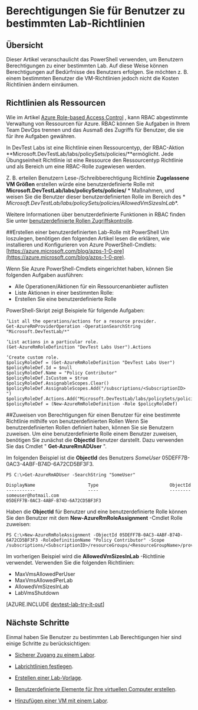 <properties
    pageTitle="Berechtigungen für Benutzer zu bestimmten Lab-Richtlinien | Microsoft Azure"
    description="Erfahren Sie, wie Benutzer Berechtigungen bestimmten Lab Richtlinien in DevTest Labs basierend auf den Bedürfnissen des Benutzers"
    services="devtest-lab,virtual-machines,visual-studio-online"
    documentationCenter="na"
    authors="tomarcher"
    manager="douge"
    editor=""/>

<tags
    ms.service="devtest-lab"
    ms.workload="na"
    ms.tgt_pltfrm="na"
    ms.devlang="na"
    ms.topic="article"
    ms.date="08/25/2016"
    ms.author="tarcher"/>

# <a name="grant-user-permissions-to-specific-lab-policies"></a>Berechtigungen Sie für Benutzer zu bestimmten Lab-Richtlinien

## <a name="overview"></a>Übersicht

Dieser Artikel veranschaulicht das PowerShell verwenden, um Benutzern Berechtigungen zu einer bestimmten Lab. Auf diese Weise können Berechtigungen auf Bedürfnisse des Benutzers erfolgen. Sie möchten z. B. einem bestimmten Benutzer die VM-Richtlinien jedoch nicht die Kosten Richtlinien ändern einräumen.

## <a name="policies-as-resources"></a>Richtlinien als Ressourcen

Wie im Artikel [Azure Role-based Access Control](../active-directory/role-based-access-control-configure.md) , kann RBAC abgestimmte Verwaltung von Ressourcen für Azure. RBAC können Sie Aufgaben in Ihrem Team DevOps trennen und das Ausmaß des Zugriffs für Benutzer, die sie für ihre Aufgaben gewähren.

In DevTest Labs ist eine Richtlinie einen Ressourcentyp, der RBAC-Aktion **Microsoft.DevTestLab/labs/policySets/policies/**ermöglicht. Jede Übungseinheit Richtlinie ist eine Ressource den Ressourcentyp Richtlinie und als Bereich um eine RBAC-Rolle zugewiesen werden.

Z. B. erteilen Benutzern Lese-/Schreibberechtigung Richtlinie **Zugelassene VM Größen** erstellen würde eine benutzerdefinierte Rolle mit **Microsoft.DevTestLab/labs/policySets/policies/** * Maßnahmen, und weisen Sie die Benutzer dieser benutzerdefinierten Rolle im Bereich des * *Microsoft.DevTestLab/labs/policySets/policies/AllowedVmSizesInLab**.

Weitere Informationen über benutzerdefinierte Funktionen in RBAC finden Sie unter [benutzerdefinierte Rollen Zugriffskontrolle](../active-directory/role-based-access-control-custom-roles.md).

##<a name="creating-a-lab-custom-role-using-powershell"></a>Erstellen einer benutzerdefinierten Lab-Rolle mit PowerShell
Um loszulegen, benötigen den folgenden Artikel lesen die erklären, wie installieren und Konfigurieren von Azure PowerShell-Cmdlets: [https://azure.microsoft.com/blog/azps-1-0-pre](https://azure.microsoft.com/blog/azps-1-0-pre).

Wenn Sie Azure PowerShell-Cmdlets eingerichtet haben, können Sie folgenden Aufgaben ausführen:

- Alle Operationen/Aktionen für ein Ressourcenanbieter auflisten
- Liste Aktionen in einer bestimmten Rolle:
- Erstellen Sie eine benutzerdefinierte Rolle

PowerShell-Skript zeigt Beispiele für folgende Aufgaben:

    ‘List all the operations/actions for a resource provider.
    Get-AzureRmProviderOperation -OperationSearchString "Microsoft.DevTestLab/*"

    ‘List actions in a particular role.
    (Get-AzureRmRoleDefinition "DevTest Labs User").Actions

    ‘Create custom role.
    $policyRoleDef = (Get-AzureRmRoleDefinition "DevTest Labs User")
    $policyRoleDef.Id = $null
    $policyRoleDef.Name = "Policy Contributor"
    $policyRoleDef.IsCustom = $true
    $policyRoleDef.AssignableScopes.Clear()
    $policyRoleDef.AssignableScopes.Add("/subscriptions/<SubscriptionID> ")
    $policyRoleDef.Actions.Add("Microsoft.DevTestLab/labs/policySets/policies/*")
    $policyRoleDef = (New-AzureRmRoleDefinition -Role $policyRoleDef)

##<a name="assigning-permissions-to-a-user-for-a-specific-policy-using-custom-roles"></a>Zuweisen von Berechtigungen für einen Benutzer für eine bestimmte Richtlinie mithilfe von benutzerdefinierten Rollen
Wenn Sie benutzerdefinierten Rollen definiert haben, können Sie sie Benutzern zuweisen. Um eine benutzerdefinierte Rolle einem Benutzer zuweisen, benötigen Sie zunächst die **ObjectId** Benutzer darstellt. Dazu verwenden Sie das Cmdlet " **Get-AzureRmADUser** ".

Im folgenden Beispiel ist die **ObjectId** des Benutzers *SomeUser* 05DEFF7B-0AC3-4ABF-B74D-6A72CD5BF3F3.

    PS C:\>Get-AzureRmADUser -SearchString "SomeUser"

    DisplayName                    Type                           ObjectId
    -----------                    ----                           --------
    someuser@hotmail.com                                          05DEFF7B-0AC3-4ABF-B74D-6A72CD5BF3F3

Haben die **ObjectId** für Benutzer und eine benutzerdefinierte Rolle können Sie den Benutzer mit dem **New-AzureRmRoleAssignment** -Cmdlet Rolle zuweisen:

    PS C:\>New-AzureRmRoleAssignment -ObjectId 05DEFF7B-0AC3-4ABF-B74D-6A72CD5BF3F3 -RoleDefinitionName "Policy Contributor" -Scope /subscriptions/<SubscriptionID>/resourceGroups/<ResourceGroupName>/providers/Microsoft.DevTestLab/labs/<LabName>/policySets/policies/AllowedVmSizesInLab

Im vorherigen Beispiel wird die **AllowedVmSizesInLab** -Richtlinie verwendet. Verwenden Sie die folgenden Richtlinien:

- MaxVmsAllowedPerUser
- MaxVmsAllowedPerLab
- AllowedVmSizesInLab
- LabVmsShutdown

[AZURE.INCLUDE [devtest-lab-try-it-out](../../includes/devtest-lab-try-it-out.md)]

## <a name="next-steps"></a>Nächste Schritte

Einmal haben Sie Benutzer zu bestimmten Lab Berechtigungen hier sind einige Schritte zu berücksichtigen:

- [Sicherer Zugang zu einem Labor](devtest-lab-add-devtest-user.md).

- [Labrichtlinien festlegen](devtest-lab-set-lab-policy.md).

- [Erstellen einer Lab-Vorlage](devtest-lab-create-template.md).

- [Benutzerdefinierte Elemente für Ihre virtuellen Computer erstellen](devtest-lab-artifact-author.md).

- [Hinzufügen einer VM mit einem Labor](devtest-lab-add-vm-with-artifacts.md).
